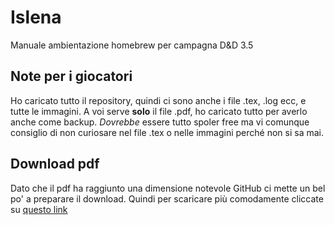 # Islena
Manuale ambientazione homebrew per campagna D&amp;D 3.5

##  Note per i giocatori
Ho caricato tutto il repository, quindi ci sono anche i file .tex, .log ecc, e tutte le immagini. 
A voi serve **solo** il file .pdf, ho caricato tutto per averlo anche come backup.
_Dovrebbe_ essere tutto spoler free ma vi comunque consiglio di non curiosare nel file .tex o nelle immagini perché non si sa mai.

## Download pdf
Dato che il pdf ha raggiunto una dimensione notevole GitHub ci mette un bel po' a preparare il download.
Quindi per scaricare più comodamente cliccate su [questo link](https://media.githubusercontent.com/media/Emipano/Islena/main/Guida%20all'ambientazione%20di%20Islena.pdf)


